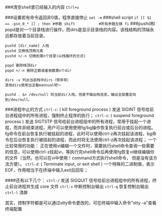 ###清空shell里已经输入的内容
`Ctrl+u`	

###设置若有命令返回非0值，程序直接停止
`set -e`
###shell script
`
if [[ $1 == -psn_0_* ]] ; then #参数
	shift			#所有参数左移
fi
`
###pushd和popd是对一个目录栈进行操作，而dirs是显示目录栈的内容。该栈结构的顶端永远都存放着当前目录。
```
pushd [dir_name] 入栈
pushd 交换栈顶两元素
pushd +/-n 切换到第n个目录(以栈循环的方式)

popd 删除栈顶dir
popd +/-n 删除正数或者倒数第n个dir

dirs -v 列出当前栈中dirs（带序号）
其他dirs使用当法看mannual吧～

pushd . &> /dev/null 将当前dir入栈，但是不输出栈信息，输出全部重定向到/dev/null。
```

###进程中止的方式
`ctrl-c`: ( kill foreground process ) 发送 SIGINT 信号给前台进程组中的所有进程，强制终止程序的执行；
`ctrl-z`: ( suspend foreground process ) 发送 SIGTSTP 信号给前台进程组中的所有进程，常用于挂起一个进程，而并非结束进程，用户可以使用使用fg/bg操作恢复执行前台或后台的进程。fg命令在前台恢复执行被挂起的进程，此时可以使用ctrl-z再次挂起该进程，bg命令在后台恢复执行被挂起的进程，而此时将无法使用ctrl-z再次挂起该进程；
一个比较常用的功能：
正在使用vi编辑一个文件时，需要执行shell命令查询一些需要的信息，可以使用ctrl-z挂起vi，等执行完shell命令后再使用fg恢复vi继续编辑你的文件（当然，也可以在vi中使用！command方式执行shell命令， 但是没有该方法方便）。
`ctrl-d`: ( Terminate input, or exit shell ) 一个特殊的二进制值，表示 EOF，作用相当于在终端中输入exit后回车；

####还有以下几个：
`ctrl-/`    发送 SIGQUIT 信号给前台进程组中的所有进程，终止前台进程并生成 core 文件
`ctrl-s`  中断控制台输出
`ctrl-q`   恢复控制台输出
`ctrl-l`    清屏

其实，控制字符都是可以通过stty命令更改的，可在终端中输入命令"stty -a"查看终端配置

